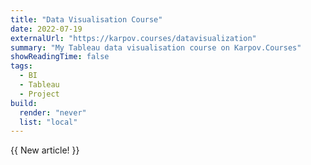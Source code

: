 ```yaml
---
title: "Data Visualisation Course"
date: 2022-07-19
externalUrl: "https://karpov.courses/datavisualization"
summary: "My Tableau data visualisation course on Karpov.Courses"
showReadingTime: false
tags: 
  - BI
  - Tableau
  - Project
build:
  render: "never"
  list: "local"
---
```

{{ <badge> New article! </badge> }}